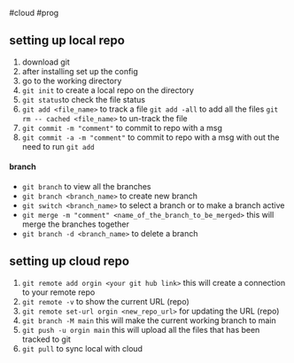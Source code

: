 #cloud #prog 
##  setting up local repo 

1. download git 
2. after installing set up the config
3. go to the working directory 
4. `git init` to create a local repo on the directory
5. ` git status `to check the file status 
6. `git add <file_name>` to track a file 
   `git add -all` to add all the files 
   `git rm -- cached <file_name>` to un-track the file  
7. `git commit -m "comment"`  to commit to repo with a msg
8. `git commit -a -m "comment"`  to commit to repo with a msg with out the need to run `git add`
#### branch
- `git branch` to view all the branches 
- `git branch <branch_name>` to create new branch
- `git switch <branch_name>` to select a branch or to make a branch active
- `git merge -m "comment" <name_of_the_branch_to_be_merged>` this will merge the branches together
- `git branch -d <branch_name>` to delete a branch

## setting up cloud repo

1. `git remote add orgin <your git hub link>` this will create a connection to your remote repo
2. `git remote -v` to show the current URL (repo)
3. `git remote set-url orgin <new_repo_url>` for updating the URL (repo)
4. `git branch -M main` this will make the current working branch to main
5. `git push -u orgin main` this will upload all the files  that has been tracked to git 
6. `git pull` to sync local with cloud 
